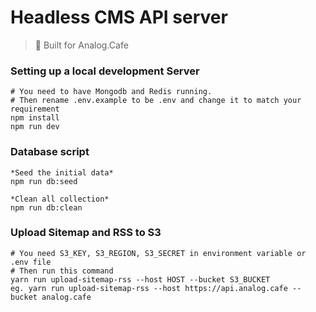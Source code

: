 # Headless CMS API server
> 🥐 Built for Analog.Cafe


### Setting up a local development Server
```
# You need to have Mongodb and Redis running.
# Then rename .env.example to be .env and change it to match your requirement
npm install
npm run dev
```

### Database script
```
*Seed the initial data*
npm run db:seed

*Clean all collection*
npm run db:clean
```

### Upload Sitemap and RSS to S3
```
# You need S3_KEY, S3_REGION, S3_SECRET in environment variable or .env file
# Then run this command
yarn run upload-sitemap-rss --host HOST --bucket S3_BUCKET
eg. yarn run upload-sitemap-rss --host https://api.analog.cafe --bucket analog.cafe 
```


